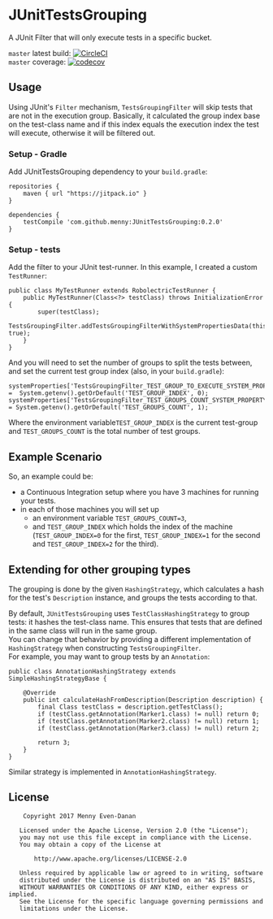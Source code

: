 # JUnitTestsGrouping
A JUnit Filter that will only execute tests in a specific bucket.

`master` latest build: [![CircleCI](https://circleci.com/gh/menny/JUnitTestsGrouping/tree/master.svg?style=svg)](https://circleci.com/gh/menny/JUnitTestsGrouping/tree/master)<br/>
`master` coverage: [![codecov](https://codecov.io/gh/menny/JUnitTestsGrouping/branch/master/graph/badge.svg)](https://codecov.io/gh/menny/JUnitTestsGrouping)

## Usage
Using JUnit's `Filter` mechanism, `TestsGroupingFilter` will skip tests that are not in the execution group.
Basically, it calculated the group index base on the test-class name and if this index equals the execution index
the test will execute, otherwise it will be filtered out.

### Setup - Gradle
Add JUnitTestsGrouping dependency to your `build.gradle`:
```
repositories {
    maven { url "https://jitpack.io" }
}

dependencies {
    testCompile 'com.github.menny:JUnitTestsGrouping:0.2.0'
}
```

### Setup - tests
Add the filter to your JUnit test-runner. In this example, I created a custom `TestRunner`:
```
public class MyTestRunner extends RobolectricTestRunner {
    public MyTestRunner(Class<?> testClass) throws InitializationError {
        super(testClass);
        TestsGroupingFilter.addTestsGroupingFilterWithSystemPropertiesData(this, true);
    }
}
```

And you will need to set the number of groups to split the tests between, and set the current test group index (also, in your `build.gradle`):
```
systemProperties['TestsGroupingFilter_TEST_GROUP_TO_EXECUTE_SYSTEM_PROPERTY_KEY'] =  System.getenv().getOrDefault('TEST_GROUP_INDEX', 0);
systemProperties['TestsGroupingFilter_TEST_GROUPS_COUNT_SYSTEM_PROPERTY_KEY'] = System.getenv().getOrDefault('TEST_GROUPS_COUNT', 1);
```

Where the environment variable`TEST_GROUP_INDEX` is the current test-group and `TEST_GROUPS_COUNT` is the total number of test groups.

## Example Scenario
So, an example could be:

 * a Continuous Integration setup where you have 3 machines for running your tests.
 * in each of those machines you will set up
   * an environment variable `TEST_GROUPS_COUNT=3`,
   * and `TEST_GROUP_INDEX` which holds the index of the machine (`TEST_GROUP_INDEX=0` for the first, `TEST_GROUP_INDEX=1`
for the second and `TEST_GROUP_INDEX=2` for the third).

## Extending for other grouping types
The grouping is done by the given `HashingStrategy`, which calculates a hash for the test's `Description` instance, and groups the tests according to that.

By default, `JUnitTestsGrouping` uses `TestClassHashingStrategy` to group tests: it hashes the test-class name. This ensures that tests that are defined in the same class will run in the same group.<br>
You can change that behavior by providing a different implementation of `HashingStrategy` when constructing `TestsGroupingFilter`.<br>
For example, you may want to group tests by an `Annotation`:
```
public class AnnotationHashingStrategy extends SimpleHashingStrategyBase {

    @Override
    public int calculateHashFromDescription(Description description) {
        final Class testClass = description.getTestClass();
        if (testClass.getAnnotation(Marker1.class) != null) return 0;
        if (testClass.getAnnotation(Marker2.class) != null) return 1;
        if (testClass.getAnnotation(Marker3.class) != null) return 2;
        
        return 3;
    }
}
```


Similar strategy is implemented in `AnnotationHashingStrategy`.

## License
```
    Copyright 2017 Menny Even-Danan

   Licensed under the Apache License, Version 2.0 (the "License");
   you may not use this file except in compliance with the License.
   You may obtain a copy of the License at

       http://www.apache.org/licenses/LICENSE-2.0

   Unless required by applicable law or agreed to in writing, software
   distributed under the License is distributed on an "AS IS" BASIS,
   WITHOUT WARRANTIES OR CONDITIONS OF ANY KIND, either express or implied.
   See the License for the specific language governing permissions and
   limitations under the License.
```